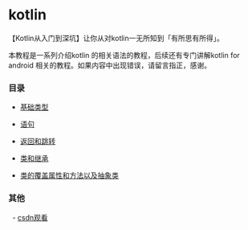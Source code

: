 # kotlin
【Kotlin从入门到深坑】让你从对kotlin一无所知到「有所思有所得」。

本教程是一系列介绍kotlin 的相关语法的教程，后续还有专门讲解kotlin for android 相关的教程。如果内容中出现错误，请留言指正，感谢。

### 目录

 - [基础类型](https://github.com/guohaiyang1992/kotlin/blob/master/%E5%9F%BA%E7%A1%80%E7%B1%BB%E5%9E%8B.md)
 
 - [语句](https://github.com/guohaiyang1992/kotlin/blob/master/%E8%AF%AD%E5%8F%A5.md)
 
 - [返回和跳转](https://github.com/guohaiyang1992/kotlin/blob/master/%E8%BF%94%E5%9B%9E%E5%92%8C%E8%B7%B3%E8%BD%AC.md)
 
 - [类和继承](https://github.com/guohaiyang1992/kotlin/blob/master/%E7%B1%BB%E5%92%8C%E7%BB%A7%E6%89%BF.md)
 
 - [类的覆盖属性和方法以及抽象类](https://github.com/guohaiyang1992/kotlin/blob/master/%E7%B1%BB%E7%9A%84%E8%A6%86%E7%9B%96%E5%B1%9E%E6%80%A7%E5%92%8C%E6%96%B9%E6%B3%95%E4%BB%A5%E5%8F%8A%E6%8A%BD%E8%B1%A1%E7%B1%BB.md)
 
### 其他
   - [csdn观看](http://blog.csdn.net/guohaiyang1992/article/details/72615889)

